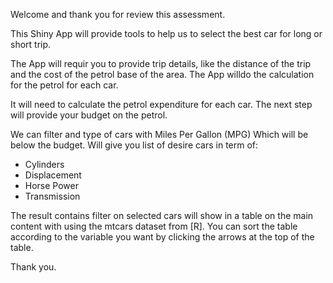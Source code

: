 Welcome and thank you for review this assessment.

This Shiny App will provide tools to help us to select the best car for long or short trip.

The App will requir you to provide trip details, like the distance of the trip and the cost of the petrol base of the area.
The App willdo the calculation for the petrol for each car. 

It will need to calculate the petrol expenditure for each car. 
The next step will provide your budget on the petrol.

We can filter and type of cars with Miles Per Gallon (MPG) Which will be below the budget.
Will give you list of desire cars in term of:
- Cylinders
- Displacement
- Horse Power
- Transmission

The result contains filter on selected cars will show in a table on the main content with using the mtcars dataset from [R]. 
You can sort the table according to the variable you want by clicking the arrows at the top of the table.

Thank you.
